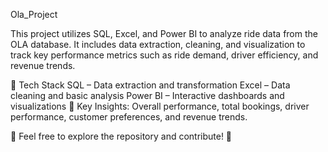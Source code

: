 Ola_Project

This project utilizes SQL, Excel, and Power BI to analyze ride data from the OLA database. It includes data extraction, cleaning, and visualization to track key performance metrics such as ride demand, driver efficiency, and revenue trends.

🚀 Tech Stack
SQL – Data extraction and transformation
Excel – Data cleaning and basic analysis
Power BI – Interactive dashboards and visualizations
📌 Key Insights: Overall performance, total bookings, driver performance, customer preferences, and revenue trends.

🔗 Feel free to explore the repository and contribute! 🚀
